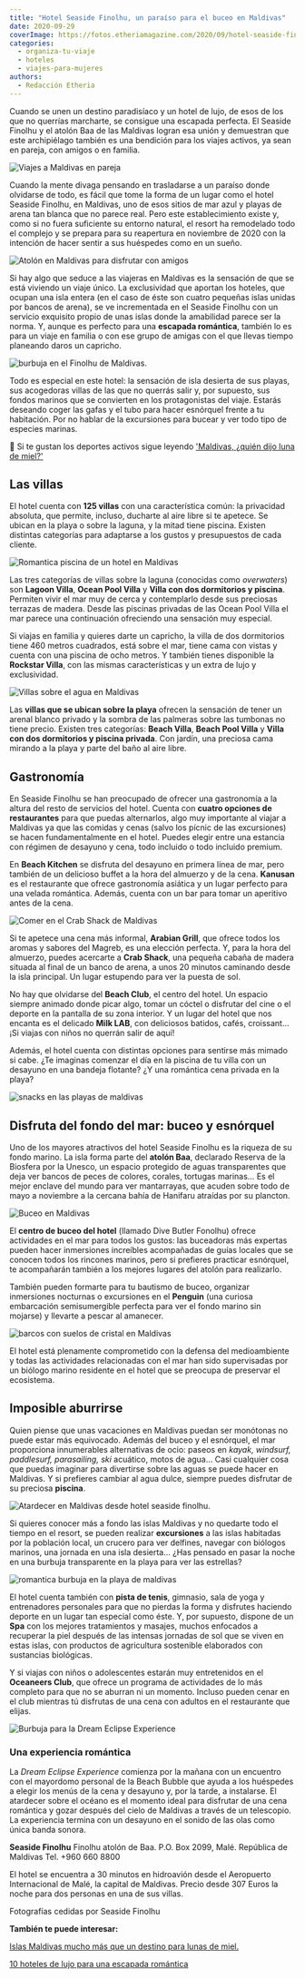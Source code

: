 ```yaml
---
title: "Hotel Seaside Finolhu, un paraíso para el buceo en Maldivas"
date: 2020-09-29
coverImage: https://fotos.etheriamagazine.com/2020/09/hotel-seaside-finolhu-ocean-pool-villa.jpg
categories: 
  - organiza-tu-viaje
  - hoteles
  - viajes-para-mujeres
authors: 
  - Redacción Etheria
---
```


Cuando se unen un destino paradisíaco y un hotel de lujo, de esos de los que no querrías 
marcharte, se consigue una escapada perfecta. El Seaside Finolhu y el atolón Baa de las 
Maldivas logran esa unión y demuestran que este archipiélago también es una bendición 
para los viajes activos, ya sean en pareja, con amigos o en familia. 

![Viajes a Maldivas en pareja](https://fotos.etheriamagazine.com/2020/09/hotel-seaside-finolhu-playa.jpg "Playa del hotel Seaside Finolhu.")

Cuando la mente divaga pensando en trasladarse a un paraíso donde olvidarse de todo, es 
fácil que tome la forma de un lugar como el hotel Seaside Finolhu, en Maldivas, uno de 
esos sitios de mar azul y playas de arena tan blanca que no parece real. Pero este 
establecimiento existe y, como si no fuera suficiente su entorno natural, el resort ha 
remodelado todo el complejo y se prepara para su reapertura en noviembre de 2020 con la 
intención de hacer sentir a sus huéspedes como en un sueño. 

![Atolón en Maldivas para disfrutar con amigos](https://fotos.etheriamagazine.com/2020/09/hotel-seaside-finolhu-atolon.jpg "Vista aérea del hotel y sus islas.")

Si hay algo que seduce a las viajeras en Maldivas es la sensación de que se está 
viviendo un viaje único. La exclusividad que aportan los hoteles, que ocupan una isla 
entera (en el caso de éste son cuatro pequeñas islas unidas por bancos de arena), se ve 
incrementada en el Seaside Finolhu con un servicio exquisito propio de unas islas donde 
la amabilidad parece ser la norma. Y, aunque es perfecto para una **escapada 
romántica**, también lo es para un viaje en familia o con ese grupo de amigas con el que 
llevas tiempo planeando daros un capricho. 

![burbuja en el Finolhu de Maldivas.](https://fotos.etheriamagazine.com/2020/09/burbujas-finolhu-maldivas-dia.jpg "Dormir en una burbuja, la nueva experiencia que ofrece el hotel a sus huéspedes.")

Todo es especial en este hotel: la sensación de isla desierta de sus playas, sus 
acogedoras villas de las que no querrás salir y, por supuesto, sus fondos marinos que se 
convierten en los protagonistas del viaje. Estarás deseando coger las gafas y el tubo 
para hacer esnórquel frente a tu habitación. Por no hablar de la excursiones para bucear 
y ver todo tipo de especies marinas. 

📌 Si te gustan los deportes activos sigue leyendo ['Maldivas, ¿quién dijo luna de 
miel?'](https://etheriamagazine.com/2018/10/16/islas-maldivas-lunas-de-miel-y-deportes-activos-para-mujeres/) 

## Las villas

El hotel cuenta con **125 villas** con una característica común: la privacidad absoluta, 
que permite, incluso, ducharte al aire libre si te apetece. Se ubican en la playa o 
sobre la laguna, y la mitad tiene piscina. Existen distintas categorías para adaptarse a 
los gustos y presupuestos de cada cliente. 

![Romantica piscina de un hotel en Maldivas](https://fotos.etheriamagazine.com/2020/09/hotel-seaside-finolhu-ocean-pool-villa.jpg "Terraza de la villa Ocean Pool Villa.")

Las tres categorías de villas sobre la laguna (conocidas como _overwaters_) son **Lagoon 
Villa**, **Ocean Pool Villa** y **Villa con dos dormitorios y piscina**. Permiten vivir 
el mar muy de cerca y contemplarlo desde sus preciosas terrazas de madera. Desde las 
piscinas privadas de las Ocean Pool Villa el mar parece una continuación ofreciendo una 
sensación muy especial. 

Si viajas en familia y quieres darte un capricho, la villa de dos dormitorios tiene 460 
metros cuadrados, está sobre el mar, tiene cama con vistas y cuenta con una piscina de 
ocho metros. Y también tienes disponible la **Rockstar Villa**, con las mismas 
características y un extra de lujo y exclusividad. 

![Villas sobre el agua en Maldivas](https://fotos.etheriamagazine.com/2020/09/hotel-seaside-finolhu-rockstar-suite.jpg "Piscina de la Rockstar Villa.")

Las **villas que se ubican sobre la playa** ofrecen la sensación de tener un arenal 
blanco privado y la sombra de las palmeras sobre las tumbonas no tiene precio. Existen 
tres categorías: **Beach Villa**, **Beach Pool Villa** y **Villa con dos dormitorios y 
piscina privada**. Con jardín, una preciosa cama mirando a la playa y parte del baño al 
aire libre. 

## Gastronomía

En Seaside Finolhu se han preocupado de ofrecer una gastronomía a la altura del resto de 
servicios del hotel. Cuenta con **cuatro opciones de restaurantes** para que puedas 
alternarlos, algo muy importante al viajar a Maldivas ya que las comidas y cenas (salvo 
los pícnic de las excursiones) se hacen fundamentalmente en el hotel. Puedes elegir 
entre una estancia con régimen de desayuno y cena, todo incluido o todo incluido 
premium. 

En **Beach Kitchen** se disfruta del desayuno en primera línea de mar, pero también de 
un delicioso buffet a la hora del almuerzo y de la cena. **Kanusan** es el restaurante 
que ofrece gastronomía asiática y un lugar perfecto para una velada romántica. Además, 
cuenta con un bar para tomar un aperitivo antes de la cena. 

![Comer en el Crab Shack de Maldivas](https://fotos.etheriamagazine.com/2020/09/hotel-seaside-finolhu-crab.jpg "Almuerzo en el Crab Shack.")

Si te apetece una cena más informal, **Arabian Grill**, que ofrece todos los aromas y 
sabores del Magreb, es una elección perfecta. Y, para la hora del almuerzo, puedes 
acercarte a **Crab Shack**, una pequeña cabaña de madera situada al final de un banco de 
arena, a unos 20 minutos caminando desde la isla principal. Un lugar estupendo para ver 
la puesta de sol. 

No hay que olvidarse del **Beach Club**, el centro del hotel. Un espacio siempre animado 
donde picar algo, tomar un cóctel o disfrutar del cine o el deporte en la pantalla de su 
zona interior. Y un lugar del hotel que nos encanta es el delicado **Milk LAB**, con 
deliciosos batidos, cafés, croissant… ¡Si viajas con niños no querrán salir de aquí! 

Además, el hotel cuenta con distintas opciones para sentirse más mimado si cabe. ¿Te 
imaginas comenzar el día en la piscina de tu villa con un desayuno en una bandeja 
flotante? ¿Y una romántica cena privada en la playa? 

![snacks en las playas de maldivas](https://fotos.etheriamagazine.com/2020/09/hotel-seaside-finolhou-snacks.jpg "Furgoneta con snacks en la playa del hotel.")

## Disfruta del fondo del mar: buceo y esnórquel

Uno de los mayores atractivos del hotel Seaside Finolhu es la riqueza de su fondo 
marino. La isla forma parte del **atolón Baa**, declarado Reserva de la Biosfera por la 
Unesco, un espacio protegido de aguas transparentes que deja ver bancos de peces de 
colores, corales, tortugas marinas… Es el mejor enclave del mundo para ver mantarrayas, 
que acuden sobre todo de mayo a noviembre a la cercana bahía de Hanifaru atraídas por su 
plancton. 

![Buceo en Maldivas](https://fotos.etheriamagazine.com/2020/09/Hotel-seaside-finolhu-peces.jpg "Peces en el atolón Baa.")

El **centro de buceo del hotel** (llamado Dive Butler Fonolhu) ofrece actividades en el 
mar para todos los gustos: las buceadoras más expertas pueden hacer inmersiones 
increíbles acompañadas de guías locales que se conocen todos los rincones marinos, pero 
si prefieres practicar esnórquel, te acompañarán también a los mejores lugares del 
atolón para realizarlo. 

También pueden formarte para tu bautismo de buceo, organizar inmersiones nocturnas o 
excursiones en el **Penguin** (una curiosa embarcación semisumergible perfecta para ver 
el fondo marino sin mojarse) y llevarte a pescar al amanecer. 

![barcos con suelos de cristal en Maldivas](https://fotos.etheriamagazine.com/2020/09/hotel-seaside-finolhu-penguin.jpg "Crucero en el Penguin, una embarcación con parte acristalada y sumergida.")

El hotel está plenamente comprometido con la defensa del medioambiente y todas las 
actividades relacionadas con el mar han sido supervisadas por un biólogo marino 
residente en el hotel que se preocupa de preservar el ecosistema. 

## Imposible aburrirse

Quien piense que unas vacaciones en Maldivas puedan ser monótonas no puede estar más 
equivocado. Además del buceo y el esnórquel, el mar proporciona innumerables 
alternativas de ocio: paseos en _kayak, windsurf, paddlesurf, parasailing, ski_ 
acuático, motos de agua… Casi cualquier cosa que puedas imaginar para divertirse sobre 
las aguas se puede hacer en Maldivas. Y si prefieres cambiar al agua dulce, siempre 
puedes disfrutar de su preciosa **piscina**. 

![Atardecer en Maldivas desde hotel seaside finolhu.](https://fotos.etheriamagazine.com/2020/09/hotel-seaside-finolhou-piscina.jpg "Piscina del hotel Seaside Finolhu.")

Si quieres conocer más a fondo las islas Maldivas y no quedarte todo el tiempo en el 
resort, se pueden realizar **excursiones** a las islas habitadas por la población local, 
un crucero para ver delfines, navegar con biólogos marinos, una jornada en una isla 
desierta… ¿Has pensado en pasar la noche en una burbuja transparente en la playa para 
ver las estrellas? 

![romantica burbuja en la playa de maldivas](https://fotos.etheriamagazine.com/2020/09/hotel-seaside-finolhou-burbuja.jpg "Burbuja-habitación para pasar la noche sobre la playa del hotel.")

El hotel cuenta también con **pista de tenis**, gimnasio, sala de yoga y entrenadores 
personales para que no pierdas la forma y disfrutes haciendo deporte en un lugar tan 
especial como éste. Y, por supuesto, dispone de un **Spa** con los mejores tratamientos 
y masajes, muchos enfocados a recuperar la piel después de las intensas jornadas de sol 
que se viven en estas islas, con productos de agricultura sostenible elaborados con 
sustancias biológicas. 

Y si viajas con niños o adolescentes estarán muy entretenidos en el **Oceaneers Club**, 
que ofrece un programa de actividades de lo más completo para que no se aburran ni un 
momento. Incluso pueden cenar en el club mientras tú disfrutas de una cena con adultos 
en el restaurante que elijas. 

![Burbuja para la Dream Eclipse Experience](https://fotos.etheriamagazine.com/2020/09/burbujas-finolhu-maldivas.jpg "Burbuja para la Dream Eclipse Experience.")

### Una experiencia romántica

La _Dream Eclipse Experience_ comienza por la mañana con un encuentro con el mayordomo 
personal de la Beach Bubble que ayuda a los huéspedes a elegir los menús de la cena y 
desayuno y, por la tarde, a instalarse. El atardecer sobre el océano es el momento ideal 
para disfrutar de una cena romántica y gozar después del cielo de Maldivas a través de 
un telescopio. La experiencia termina con un desayuno en el sonido de las olas como 
única banda sonora. 

**Seaside Finolhu** Finolhu atolón de Baa. P.O. Box 2099, Malé. República de Maldivas 
Tel. +960 660 8800 

El hotel se encuentra a 30 minutos en hidroavión desde el Aeropuerto Internacional de 
Malé, la capital de Maldivas. Precio desde 307 Euros la noche para dos personas en una 
de sus villas. 

Fotografías cedidas por Seaside Finolhu 

**También te puede interesar:** 

[Islas Maldivas mucho más que un destino para lunas de 
miel.](https://etheriamagazine.com/2021/03/23/guia-que-hacer-en-maldivas-buceo-surf/) 

[10 hoteles de lujo para una escapada 
romántica](https://etheriamagazine.com/2021/01/21/hoteles-de-lujo-escapada-romantica-2021/)
